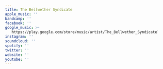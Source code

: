 ```yaml
---
title: The Bellwether Syndicate
apple_music: ''
bandcamp: ''
facebook: ''
google_music: >-
   https://play.google.com/store/music/artist/The_Bellwether_Syndicate?id=Aeuwbqgqyi2agg5xx53okfys3c4
instagram: ''
soundcloud: ''
spotify: ''
twitter: ''
website: ''
youtube: ''
---
```

